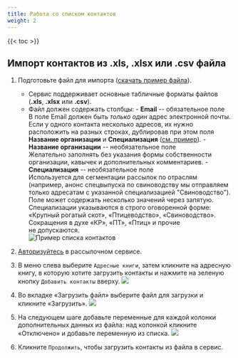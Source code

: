 ```yaml
---
title: Работа со списком контактов
weight: 2
---
```


{{< toc >}}

## Импорт контактов из .xls, .xlsx или .csv файла

1. Подготовьте файл для импорта ([скачать пример файла](../files/contacts_example.xlsx)).

    - Сервис поддерживает основные табличные форматы файлов (**.xls**, **.xlsx** или **.csv**).
    - Файл должен содержать столбцы: - **Email** -- обязательное поле  
       В поле Email должен быть _только один_ адрес электронной почты. Если у одного контакта несколько адресов, их нужно расположить на разных строках, дублировав при этом поля **Название организации** и **Специализация** ([см. пример](../files/contacts_example.xlsx)). - **Название организации** -- необязательное поле  
       Желательно заполнять без указания формы собственности организации, кавычек и дополнительных комментариев. - **Специализация** -- необязательное поле  
       Используется для сегментации рассылок по отраслям (например, анонс спецвыпуска по свиноводству мы отправляем только адресатам с указанной специализацией "Свиноводство"). Поле может содержать несколько значений через запятую. Специализации указываются в строго оговоренной форме: «Крупный рогатый скот», «Птицеводство», «Свиноводство». Сокращения в духе «КР», «ПТ», «Птиц» и прочие не допускаются.  
      ![Пример списка контактов](../img/contacts_example.png "Пример списка контактов")

1. [Авторизуйтесь](../auth) в рассылочном сервисе.

1. В меню слева выберите `Адресные книги`, затем кликните на адресную книгу, в которую хотите загрузить контакты и нажмите на зеленую кнопку `Добавить контакты` вверху.
   ![](../img/sendpulse_contacts_link.png)

1. Во вкладке «Загрузить файл» выберите файл для загрузки и кликните «Загрузить».
   ![](../img/sendpulse_contacts_upload.png)

1. На следующем шаге добавьте переменные для каждой колонки дополнительных данных из файла: над колонкой кликните «Отключено» и добавьте переменную из списка.
   ![](../img/sendpulse_contacts_set_variables.png)

1. Кликните `Продолжить`, чтобы загрузить контакты из файла в сервис.
